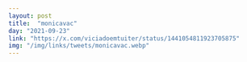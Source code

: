 ```yaml
---
layout: post
title:  "monicavac"
day: "2021-09-23"
link: "https://x.com/viciadoemtuiter/status/1441054811923705875"
img: "/img/links/tweets/monicavac.webp"
---
```


